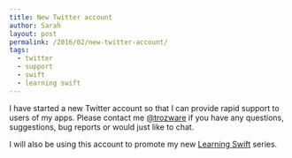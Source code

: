 ```yaml
---
title: New Twitter account
author: Sarah
layout: post
permalink: /2016/02/new-twitter-account/
tags:
  - twitter
  - support
  - swift
  - learning swift
---
```


I have started a new Twitter account so that I can provide rapid support to users of my apps.
Please contact me [@trozware][1] if you have any questions, suggestions, bug reports or would just like to chat.

I will also be using this account to promote my new [Learning Swift][2] series.


[1]: https://twitter.com/trozware
[2]: /2016/02/learning-swift-an-introduction/